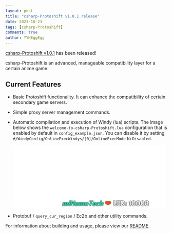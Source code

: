 ```yaml
---
layout: post
title: "csharp-Protoshift v1.0.1 release"
date: 2023-10-23
tags: [csharp-Protoshift]
comments: true
author: YYHEggEgg
---
```


[csharp-Protoshift v1.0.1](https://github.com/YYHEggEgg/csharp-Protoshift/releases/tag/v1.0.1) has been released!

csharp-Protoshift is an advanced, manageable compatibility layer for a certain anime game.

## Current Features

- Basic Protoshift functionality. It can enhance the compatibility of certain secondary game servers.
- Simple proxy server management commands.
- Automatic compilation and execution of Windy (lua) scripts. The image below shows the `welcome-to-csharp-Protoshift.lua` configuration that is enabled by default in `config_example.json`. You can disable it by setting `#/WindyConfig/OnlineExecWindys/[0]/OnlineExecMode` to `Disabled`.

  ![Windy Preview](https://raw.githubusercontent.com/YYHEggEgg/csharp-Protoshift/v1.0.1/csharp-Protoshift/Images/windy_welcome-to-csharp-Protoshift.jpg)

- Protobuf / `query_cur_region` / Ec2b and other utility commands.

For information about building and usage, please view our [README](https://github.com/YYHEggEgg/csharp-Protoshift/blob/main/README.md).
